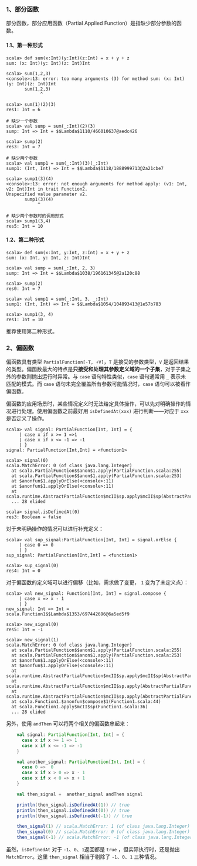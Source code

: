 ### 1、部分函数

部分函数，部分应用函数（Partial Applied Function）是指缺少部分参数的函数。

#### 1.1、第一种形式

```shell
scala> def sum(x:Int)(y:Int)(z:Int) = x + y + z
sum: (x: Int)(y: Int)(z: Int)Int

scala> sum(1,2,3)
<console>:13: error: too many arguments (3) for method sum: (x: Int)(y: Int)(z: Int)Int
       sum(1,2,3)
             ^

scala> sum(1)(2)(3)
res1: Int = 6

# 缺少一个参数
scala> val sump = sum(_:Int)(2)(3)
sump: Int => Int = $$Lambda$1110/466010637@aedc426

scala> sump(2)
res3: Int = 7

# 缺少两个参数
scala> val sump1 = sum(_:Int)(3)(_:Int)
sump1: (Int, Int) => Int = $$Lambda$1118/1888999713@2a21cbe7

scala> sump1(3)(4)
<console>:13: error: not enough arguments for method apply: (v1: Int, v2: Int)Int in trait Function2.
Unspecified value parameter v2.
       sump1(3)(4)
            ^

# 缺少两个参数时的调用形式
scala> sump1(3,4)
res5: Int = 10
```

#### 1.2、第二种形式

```shell
scala> def sum(x:Int, y:Int, z:Int) = x + y + z
sum: (x: Int, y: Int, z: Int)Int

scala> val sump = sum(_:Int, 2, 3)
sump: Int => Int = $$Lambda$1038/196161345@2a120c88

scala> sump(2)
res0: Int = 7

scala> val sump1 = sum(_:Int, 3, _:Int)
sump1: (Int, Int) => Int = $$Lambda$1054/104893413@1e57b783

scala> sump1(3, 4)
res1: Int = 10
```

推荐使用第二种形式。

### 2、偏函数

偏函数具有类型 `PartialFunction[-T, +V]`，`T` 是接受的参数类型，`V` 是返回结果的类型。偏函数最大的特点是**只接受和处理其参数定义域的一个子集**，对于子集之外的参数则抛出运行时异常。与 `case` 语句特性类似，`case` 语句通常用 `_` 表示未匹配的模式。而 `case` 语句未完全覆盖所有参数可能情况时，`case` 语句可以被看作偏函数。

偏函数的应用场景时，某些情况定义时无法给定具体操作，可以先对明确操作的情况进行处理。使用偏函数之前最好用 `isDefinedAt(xxx)` 进行判断——对应于 `xxx` 是否定义了操作。

```shell
scala> val signal: PartialFunction[Int, Int] = {
     | case x if x >= 1 =>1
     | case x if x <= -1 => -1
     | }
signal: PartialFunction[Int,Int] = <function1>

scala> signal(0)
scala.MatchError: 0 (of class java.lang.Integer)
  at scala.PartialFunction$$anon$1.apply(PartialFunction.scala:255)
  at scala.PartialFunction$$anon$1.apply(PartialFunction.scala:253)
  at $anonfun$1.applyOrElse(<console>:11)
  at $anonfun$1.applyOrElse(<console>:11)
  at scala.runtime.AbstractPartialFunction$mcII$sp.apply$mcII$sp(AbstractPartialFunction.scala:34)
  ... 28 elided

scala> signal.isDefinedAt(0)
res3: Boolean = false
```

对于未明确操作的情况可以进行补充定义：

```shell
scala> val sup_signal:PartialFunction[Int, Int] = signal.orElse {
     | case 0 => 0
     | }
sup_signal: PartialFunction[Int,Int] = <function1>

scala> sup_signal(0)
res4: Int = 0
```

对于偏函数的定义域可以进行偏移（比如，需求做了变更， `1` 变为了未定义点）：

```shell
scala> val new_signal: Function1[Int, Int] = signal.compose {
     | case x => x - 1
     | }
new_signal: Int => Int = scala.Function1$$Lambda$1353/697442696@6a5ed5f9

scala> new_signal(0)
res5: Int = -1

scala> new_signal(1)
scala.MatchError: 0 (of class java.lang.Integer)
  at scala.PartialFunction$$anon$1.apply(PartialFunction.scala:255)
  at scala.PartialFunction$$anon$1.apply(PartialFunction.scala:253)
  at $anonfun$1.applyOrElse(<console>:11)
  at $anonfun$1.applyOrElse(<console>:11)
  at scala.runtime.AbstractPartialFunction$mcII$sp.apply$mcII$sp(AbstractPartialFunction.scala:34)
  at scala.runtime.AbstractPartialFunction$mcII$sp.apply(AbstractPartialFunction.scala:34)
  at scala.runtime.AbstractPartialFunction$mcII$sp.apply(AbstractPartialFunction.scala:26)
  at scala.Function1.$anonfun$compose$1(Function1.scala:44)
  at scala.Function1.apply$mcII$sp(Function1.scala:36)
  ... 28 elided
```

另外，使用 `andThen` 可以将两个相关的偏函数串起来：

```scala
    val signal: PartialFunction[Int, Int] = {
      case x if x >= 1 => 1
      case x if x <= -1 => -1
    }

    val another_signal: PartialFunction[Int, Int] = {
      case 0 =>  0
      case x if x > 0 => x - 1
      case x if x < 0 => x + 1
    }

    val then_signal =  another_signal andThen signal

    println(then_signal.isDefinedAt(1)) // true
    println(then_signal.isDefinedAt(0)) // true
    println(then_signal.isDefinedAt(-1)) // true

    then_signal(1) // scala.MatchError: 1 (of class java.lang.Integer)
    then_signal(0) // scala.MatchError: 0 (of class java.lang.Integer)
    then_signal(-1) // scala.MatchError: -1 (of class java.lang.Integer)
```

虽然，`isDefinedAt` 对于 `-1`、`0`、`1`返回都是 `true` ，但实际执行时，还是抛出 `MatchError`。这里 `then_signal` 相当于剔除了 `-1`、`0`、`1` 三种情况。